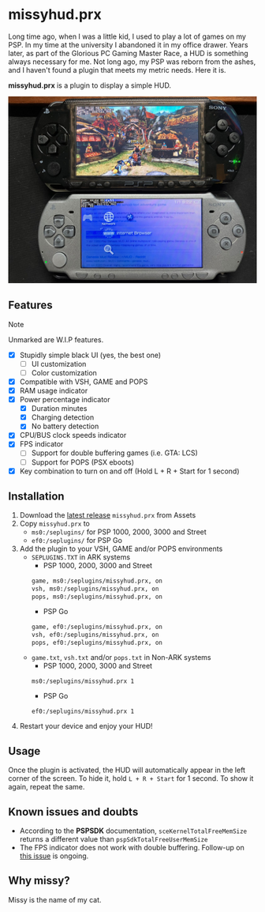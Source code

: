 # missyhud.prx
Long time ago, when I was a little kid, I used to play a lot of games on my
PSP. In my time at the university I abandoned it in my office drawer. Years later, as part of the Glorious PC Gaming Master Race,
a HUD is something always necessary for me.
Not long ago, my PSP was reborn from the ashes, and I haven't found a plugin
that meets my metric needs. Here it is.

**missyhud.prx** is a plugin to display a simple HUD.

![missyhud.prx working on a PSP 1000 XMB and PSP 2000 running Crisis Core: Final Fantasy VII](./missyhud_psp1k_psp2k.jpeg)

## Features
> [!NOTE]
> Unmarked are W.I.P features.

- [x] Stupidly simple black UI (yes, the best one)
    - [ ] UI customization
    - [ ] Color customization
- [x] Compatible with VSH, GAME and POPS
- [x] RAM usage indicator
- [x] Power percentage indicator
    - [x] Duration minutes
    - [x] Charging detection
    - [x] No battery detection
- [x] CPU/BUS clock speeds indicator
- [x] FPS indicator
    - [ ] Support for double buffering games (i.e. GTA: LCS)
    - [ ] Support for POPS (PSX eboots)
- [x] Key combination to turn on and off (Hold L + R + Start for 1 second)

## Installation
1. Download the [latest release](https://github.com/pebeto/missyhud.prx/releases/latest) `missyhud.prx` from Assets
2. Copy `missyhud.prx` to
    - `ms0:/seplugins/` for PSP 1000, 2000, 3000 and Street
    - `ef0:/seplugins/` for PSP Go
3. Add the plugin to your VSH, GAME and/or POPS environments
	- `SEPLUGINS.TXT` in ARK systems
		- PSP 1000, 2000, 3000 and Street
        ```
        game, ms0:/seplugins/missyhud.prx, on
        vsh, ms0:/seplugins/missyhud.prx, on
        pops, ms0:/seplugins/missyhud.prx, on
        ```
		- PSP Go
        ```
        game, ef0:/seplugins/missyhud.prx, on
        vsh, ef0:/seplugins/missyhud.prx, on
        pops, ef0:/seplugins/missyhud.prx, on
        ```
	- `game.txt`, `vsh.txt` and/or `pops.txt` in Non-ARK systems
		- PSP 1000, 2000, 3000 and Street
        ```
        ms0:/seplugins/missyhud.prx 1
        ```
		- PSP Go
        ```
        ef0:/seplugins/missyhud.prx 1
        ```
4. Restart your device and enjoy your HUD!

## Usage
Once the plugin is activated, the HUD will automatically appear in the left corner of the screen. To hide it, hold `L + R + Start` for 1 second. To show it again, repeat the same.

## Known issues and doubts
- According to the **PSPSDK** documentation, `sceKernelTotalFreeMemSize` returns a different value than `pspSdkTotalFreeUserMemSize`
- The FPS indicator does not work with double buffering. Follow-up on [this issue](https://github.com/pebeto/missyhud.prx/issues/3) is ongoing.

## Why missy?
Missy is the name of my cat.

